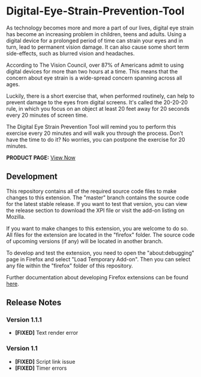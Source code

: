 # Digital-Eye-Strain-Prevention-Tool
As technology becomes more and more a part of our lives, digital eye strain has become an increasing problem in children, teens and adults. Using a digital device for a prolonged period of time can strain your eyes and in turn, lead to permanent vision damage. It can also cause some short term side-effects, such as blurred vision and headaches.

According to The Vision Council, over 87% of Americans admit to using digital devices for more than two hours at a time. This means that the concern about eye strain is a wide-spread concern spanning across all ages.

Luckily, there is a short exercise that, when performed routinely, can help to prevent damage to the eyes from digital screens. It's called the 20-20-20 rule, in which you focus on an object at least 20 feet away for 20 seconds every 20 minutes of screen time.

The Digital Eye Strain Prevention Tool will remind you to perform this exercise every 20 minutes and will walk you through the process. Don't have the time to do it? No worries, you can postpone the exercise for 20 minutes.

**PRODUCT PAGE:** [View Now](https://addons.mozilla.org/firefox/addon/eye-strain-prevention-tool/)

## Development
This repository contains all of the required source code files to make changes to this extension. The "master" branch contains the source code for the latest stable release. If you want to test that version, you can view the release section to download the XPI file or visit the add-on listing on Mozilla.

If you want to make changes to this extension, you are welcome to do so. All files for the extension are located in the "firefox" folder. The source code of upcoming versions (if any) will be located in another branch.

To develop and test the extension, you need to open the "about:debugging" page in Firefox and select "Load Temporary Add-on". Then you can select any file within the "firefox" folder of this repository.

Further documentation about developing Firefox extensions can be found [here](https://developer.mozilla.org/docs/Mozilla/Add-ons/WebExtensions/Your_first_WebExtension).

## Release Notes
### Version 1.1.1
* **[FIXED]** Text render error

### Version 1.1
* **[FIXED]** Script link issue
* **[FIXED]** Timer errors

